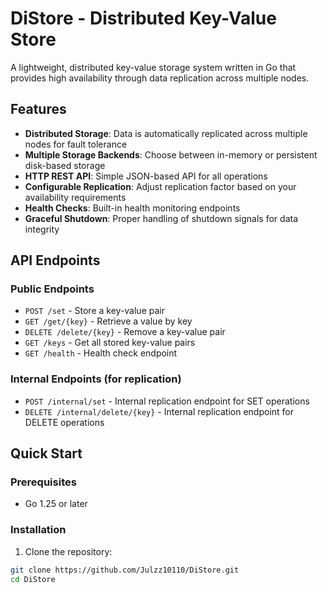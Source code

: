 # DiStore - Distributed Key-Value Store

A lightweight, distributed key-value storage system written in Go that provides high availability through data replication across multiple nodes.

## Features

- **Distributed Storage**: Data is automatically replicated across multiple nodes for fault tolerance
- **Multiple Storage Backends**: Choose between in-memory or persistent disk-based storage
- **HTTP REST API**: Simple JSON-based API for all operations
- **Configurable Replication**: Adjust replication factor based on your availability requirements
- **Health Checks**: Built-in health monitoring endpoints
- **Graceful Shutdown**: Proper handling of shutdown signals for data integrity

## API Endpoints

### Public Endpoints
- `POST /set` - Store a key-value pair
- `GET /get/{key}` - Retrieve a value by key
- `DELETE /delete/{key}` - Remove a key-value pair
- `GET /keys` - Get all stored key-value pairs
- `GET /health` - Health check endpoint

### Internal Endpoints (for replication)
- `POST /internal/set` - Internal replication endpoint for SET operations
- `DELETE /internal/delete/{key}` - Internal replication endpoint for DELETE operations

## Quick Start

### Prerequisites
- Go 1.25 or later

### Installation

1. Clone the repository:
```bash
git clone https://github.com/Julzz10110/DiStore.git
cd DiStore